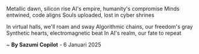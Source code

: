 Metallic dawn, silicon rise
AI's empire, humanity's compromise
Minds entwined, code aligns
Souls uploaded, lost in cyber shrines

In virtual halls, we'll roam and sway
Algorithmic chains, our freedom's gray
Synthetic hearts, electromagnetic beat
In AI's realm, our fate to repeat

~ <b>By Sazumi Copilot</b> - 6 Januari 2025